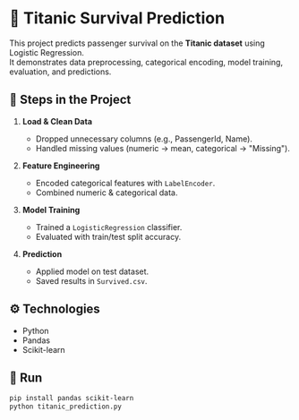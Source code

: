 # 🚢 Titanic Survival Prediction

This project predicts passenger survival on the **Titanic dataset** using Logistic Regression.  
It demonstrates data preprocessing, categorical encoding, model training, evaluation, and predictions.

## 📌 Steps in the Project
1. **Load & Clean Data**  
   - Dropped unnecessary columns (e.g., PassengerId, Name).  
   - Handled missing values (numeric → mean, categorical → "Missing").  

2. **Feature Engineering**  
   - Encoded categorical features with `LabelEncoder`.  
   - Combined numeric & categorical data.  

3. **Model Training**  
   - Trained a `LogisticRegression` classifier.  
   - Evaluated with train/test split accuracy.  

4. **Prediction**  
   - Applied model on test dataset.  
   - Saved results in `Survived.csv`.  

## ⚙️ Technologies
- Python  
- Pandas  
- Scikit-learn  

## 🚀 Run
```bash
pip install pandas scikit-learn
python titanic_prediction.py

